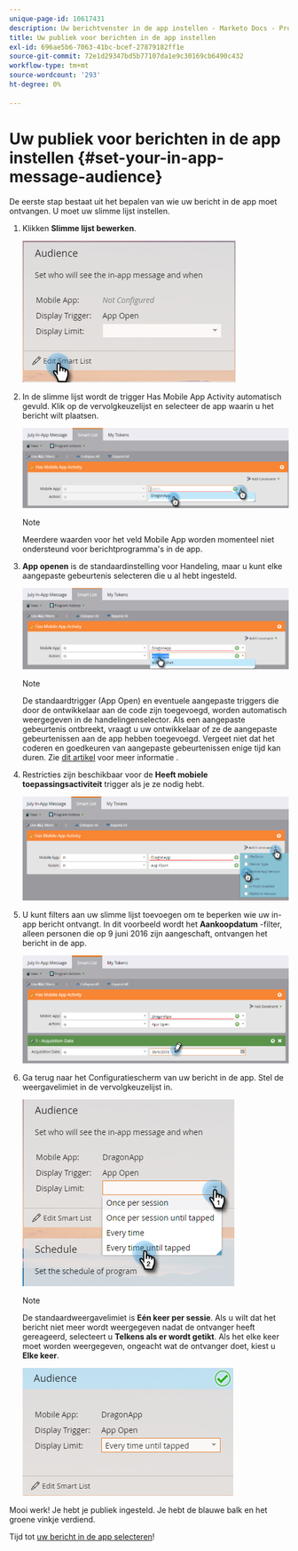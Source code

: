 ```yaml
---
unique-page-id: 10617431
description: Uw berichtvenster in de app instellen - Marketo Docs - Productdocumentatie
title: Uw publiek voor berichten in de app instellen
exl-id: 696ae5b6-7063-41bc-bcef-27879182ff1e
source-git-commit: 72e1d29347bd5b77107da1e9c30169cb6490c432
workflow-type: tm+mt
source-wordcount: '293'
ht-degree: 0%

---
```


# Uw publiek voor berichten in de app instellen {#set-your-in-app-message-audience}

De eerste stap bestaat uit het bepalen van wie uw bericht in de app moet ontvangen. U moet uw slimme lijst instellen.

1. Klikken **Slimme lijst bewerken**.

   ![](assets/image2016-5-9-15-3a15-3a7.png)

1. In de slimme lijst wordt de trigger Has Mobile App Activity automatisch gevuld. Klik op de vervolgkeuzelijst en selecteer de app waarin u het bericht wilt plaatsen.

   ![](assets/image2016-5-9-15-3a18-3a10.png)

   >[!NOTE]
   >
   >Meerdere waarden voor het veld Mobile App worden momenteel niet ondersteund voor berichtprogramma&#39;s in de app.

1. **App openen** is de standaardinstelling voor Handeling, maar u kunt elke aangepaste gebeurtenis selecteren die u al hebt ingesteld.

   ![](assets/image2016-5-9-15-3a20-3a23.png)

   >[!NOTE]
   >
   >De standaardtrigger (App Open) en eventuele aangepaste triggers die door de ontwikkelaar aan de code zijn toegevoegd, worden automatisch weergegeven in de handelingenselector. Als een aangepaste gebeurtenis ontbreekt, vraagt u uw ontwikkelaar of ze de aangepaste gebeurtenissen aan de app hebben toegevoegd. Vergeet niet dat het coderen en goedkeuren van aangepaste gebeurtenissen enige tijd kan duren. Zie [dit artikel](/help/marketo/product-docs/mobile-marketing/admin/before-you-create-push-notifications-and-in-app-messages.md) voor meer informatie .

1. Restricties zijn beschikbaar voor de **Heeft mobiele toepassingsactiviteit** trigger als je ze nodig hebt.

   ![](assets/image2016-5-9-15-3a22-3a27.png)

1. U kunt filters aan uw slimme lijst toevoegen om te beperken wie uw in-app bericht ontvangt. In dit voorbeeld wordt het **Aankoopdatum** -filter, alleen personen die op 9 juni 2016 zijn aangeschaft, ontvangen het bericht in de app.

   ![](assets/image2016-5-9-15-3a26-3a2.png)

1. Ga terug naar het Configuratiescherm van uw bericht in de app. Stel de weergavelimiet in de vervolgkeuzelijst in.

   ![](assets/image2016-5-9-15-3a30-3a35.png)

   >[!NOTE]
   >
   >De standaardweergavelimiet is **Eén keer per sessie**. Als u wilt dat het bericht niet meer wordt weergegeven nadat de ontvanger heeft gereageerd, selecteert u **Telkens als er wordt getikt**. Als het elke keer moet worden weergegeven, ongeacht wat de ontvanger doet, kiest u **Elke keer**.

   ![](assets/image2016-5-9-15-3a32-3a6.png)

Mooi werk! Je hebt je publiek ingesteld. Je hebt de blauwe balk en het groene vinkje verdiend.

Tijd tot [uw bericht in de app selecteren](/help/marketo/product-docs/mobile-marketing/in-app-messages/sending-your-in-app-message/select-your-in-app-message.md)!
